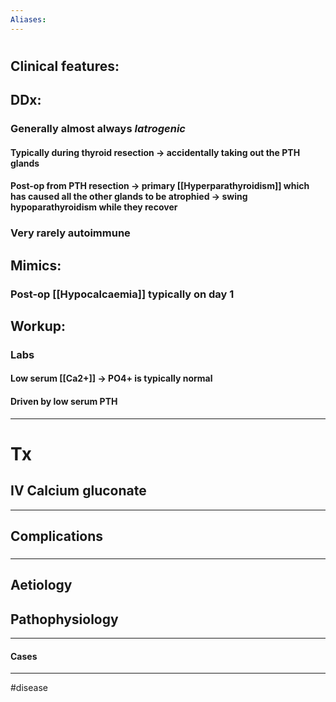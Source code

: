 ```yaml
---
Aliases:
---
```

# 
## Clinical features:
###
## DDx:
### Generally almost always *Iatrogenic*
#### Typically during thyroid resection -> accidentally taking out the PTH glands
#### Post-op from PTH resection -> primary [[Hyperparathyroidism]] which has caused all the other glands to be atrophied -> swing hypoparathyroidism while they recover
### Very rarely autoimmune
## Mimics:
### Post-op [[Hypocalcaemia]] typically on day 1
## Workup:
### Labs
#### Low serum [[Ca2+]] -> PO4+ is typically normal
#### Driven by low serum PTH

---
# Tx
## IV Calcium gluconate

---
## Complications
###

---
## Aetiology
## Pathophysiology

---
#### Cases


---
#disease 